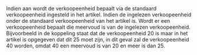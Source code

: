 Indien aan wordt de verkoopeenheid bepaalt via de standaard verkoopeenheid ingesteld in het artikel. Indien de ingelezen verkoopeenheid onder de standaard verkoopeenheid van het artikel is. Wordt er een verkoopeenheid bepaalt die meervoud is van de ingelezen verkoopeenheid. Bijvoorbeeld in de koppeling staat dat de verkoopeenheid 20 is maar in het artikel is opgegeven dat dit 25 moet zijn, in dit geval zal de verkoopeenheid 40 worden, omdat 40 een meervoud is van 20 en meer is dan 25.